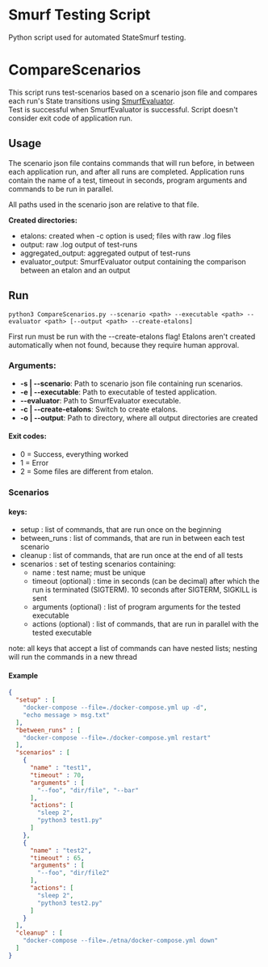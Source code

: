 # Smurf Testing Script
Python script used for automated StateSmurf testing.

# CompareScenarios
This script runs test-scenarios based on a scenario json file and compares each run's State transitions using [SmurfEvaluator](https://github.com/Melky-Phoe/StateSmurf/tree/master/SmurfEvaluator).  
Test is successful when SmurfEvaluator is successful. Script doesn't consider exit code of application run.


## Usage
The scenario json file contains commands that will run before, in between each application run, and after all runs are completed.
Application runs contain the name of a test, timeout in seconds, program arguments and commands to be run in parallel.

All paths used in the scenario json are relative to that file.

**Created directories:** 
* etalons: created when -c option is used; files with raw .log files
* output: raw .log output of test-runs
* aggregated_output: aggregated output of test-runs
* evaluator_output: SmurfEvaluator output containing the comparison between an etalon and an output

## Run
```
python3 CompareScenarios.py --scenario <path> --executable <path> --evaluator <path> [--output <path> --create-etalons]
```  
First run must be run with the --create-etalons flag! Etalons aren't created automatically when not found,
because they require human approval.
### Arguments:
- **-s | --scenario**: Path to scenario json file containing run scenarios.
- **-e | --executable**: Path to executable of tested application.
- **--evaluator**: Path to SmurfEvaluator executable.
- **-c | --create-etalons**: Switch to create etalons.
- **-o | --output**: Path to directory, where all output directories are created

#### Exit codes:
- 0 = Success, everything worked
- 1 = Error
- 2 = Some files are different from etalon.
### Scenarios

#### keys:
- setup : list of commands, that are run once on the beginning
- between_runs : list of commands, that are run in between each test scenario
- cleanup : list of commands, that are run once at the end of all tests
- scenarios : set of testing scenarios containing:
  - name : test name; must be unique
  - timeout (optional) : time in seconds (can be decimal) after which the run is terminated (SIGTERM). 10 seconds after SIGTERM, SIGKILL is sent 
  - arguments (optional) : list of program arguments for the tested executable
  - actions (optional) : list of commands, that are run in parallel with the tested executable

note: all keys that accept a list of commands can have nested lists; nesting will run the commands in a new thread
  
#### Example
```json
{
  "setup" : [
    "docker-compose --file=./docker-compose.yml up -d", 
    "echo message > msg.txt"
  ],
  "between_runs" : [
    "docker-compose --file=./docker-compose.yml restart"
  ],
  "scenarios" : [
    {
      "name" : "test1",
      "timeout" : 70,
      "arguments" : [
        "--foo", "dir/file", "--bar"
      ],
      "actions": [
        "sleep 2",
        "python3 test1.py"
      ]
    },
    {
      "name" : "test2",
      "timeout" : 65,
      "arguments" : [
        "--foo", "dir/file2"
      ],
      "actions": [
        "sleep 2",
        "python3 test2.py"
      ]
    }
  ],
  "cleanup" : [
    "docker-compose --file=./etna/docker-compose.yml down"
  ]
}
```
